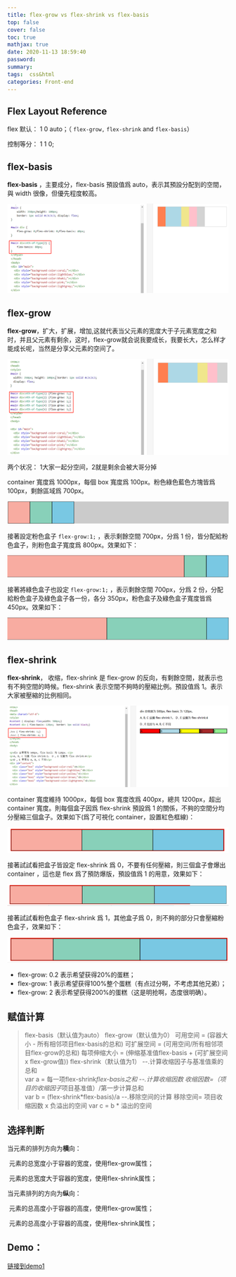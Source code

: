 ```yaml
---
title: flex-grow vs flex-shrink vs flex-basis
top: false
cover: false
toc: true
mathjax: true
date: 2020-11-13 18:59:40
password:
summary:
tags:  css&html
categories: Front-end
---
```


## Flex Layout Reference

flex 默认： 1 0 auto；（ `flex-grow,` `flex-shrink` and `flex-basis`）

控制等分： 1  1  0;

##  flex-basis 

 **flex-basis**  ，主要成分，flex-basis 預設值爲 auto，表示其預設分配到的空間，與 width 很像，但優先程度較高。

![](flex-grow-vs-flex-shrink-vs-flex-basis/1605267508063.png)

## flex-grow

**flex-grow**，扩大，扩展，增加,这就代表当父元素的宽度大于子元素宽度之和时，并且父元素有剩余，这时，flex-grow就会说我要成长，我要长大，怎么样才能成长呢，当然是分享父元素的空间了。

![](flex-grow-vs-flex-shrink-vs-flex-basis/1605267618433.png)

两个状况： 1大家一起分空间，2就是剩余会被大哥分掉

container 寬度爲 1000px，每個 box 寬度爲 100px。粉色綠色藍色方塊皆爲 100px，剩餘區域爲 700px。

![](flex-grow-vs-flex-shrink-vs-flex-basis/1605774181775.png)

接著設定粉色盒子 `flex-grow:1;` ，表示剩餘空間 700px，分爲 1 份，皆分配給粉色盒子，則粉色盒子寬度爲 800px。效果如下：

![](flex-grow-vs-flex-shrink-vs-flex-basis/1605774210372.png)

接著將綠色盒子也設定 `flex-grow:1;` ，表示剩餘空間 700px，分爲 2 份，分配給粉色盒子及綠色盒子各一份，各分 350px，粉色盒子及綠色盒子寬度皆爲 450px。效果如下：

![](flex-grow-vs-flex-shrink-vs-flex-basis/1605774235983.png)

##  flex-shrink

**flex-shrink**， 收缩，flex-shrink 是 flex-grow 的反向，有剩餘空間，就表示也有不夠空間的時候。flex-shrink 表示空間不夠時的壓縮比例。預設值爲 1。表示大家被壓縮的比例相同。

![](flex-grow-vs-flex-shrink-vs-flex-basis/1605267974102.png)

container 寬度維持 1000px，每個 box 寬度改爲 400px，總共 1200px，超出 container 寬度。則每個盒子因爲 flex-shrink 預設爲 1 的關係，不夠的空間分均分壓縮三個盒子。效果如下(爲了可視化 container，設置紅色框線)：

![](flex-grow-vs-flex-shrink-vs-flex-basis/1605774424023.png)

接著試試看把盒子皆設定 flex-shrink 爲 0，不要有任何壓縮，則三個盒子會爆出 container ，這也是 flex 爲了預防爆版，預設值爲 1 的用意，效果如下：

![](flex-grow-vs-flex-shrink-vs-flex-basis/1605774443655.png)

接著試試看粉色盒子 flex-shrink 爲 1，其他盒子爲 0，則不夠的部分只會壓縮粉色盒子，效果如下：

![](flex-grow-vs-flex-shrink-vs-flex-basis/1605774467911.png)

- flex-grow: 0.2 表示希望获得20%的蛋糕；
- flex-grow: 1 表示希望获得100%整个蛋糕（有点过分啊，不考虑其他兄弟）；
- flex-grow: 2 表示希望获得200%的蛋糕（这是明抢啊，态度很明确）。

## 赋值计算

> flex-basis（默认值为auto）
> flex-grow（默认值为0）
> 	可用空间 = (容器大小 - 所有相邻项目flex-basis的总和)
> 	可扩展空间 = (可用空间/所有相邻项目flex-grow的总和)
> 	每项伸缩大小 = (伸缩基准值flex-basis + (可扩展空间 x flex-grow值))
> flex-shrink（默认值为1）
> 	--.计算收缩因子与基准值乘的总和  
> 	  var a = 每一项flex-shrink*flex-basis之和
> 	 --.计算收缩因数
> 	  收缩因数=（项目的收缩因子*项目基准值）/第一步计算总和   
> 	   var b =  (flex-shrink*flex-basis)/a
> 	 --.移除空间的计算
> 	   移除空间= 项目收缩因数 x 负溢出的空间 
> 	    var c =  b * 溢出的空间    

## 选择判断

当元素的排列方向为**横**向：

​	元素的总宽度小于容器的宽度，使用flex-grow属性；

​	元素的总宽度大于容器的宽度，使用flex-shrink属性；

当元素排列的方向为**纵**向：

​	元素的总高度小于容器的高度，使用flex-grow属性；

​	元素的总高度小于容器的高度，使用flex-shrink属性；

## Demo：

<a href="/demo/quiz/html/flex.html">链接到demo1</a>